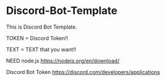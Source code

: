 # Discord-Bot-Template
This is Discord Bot Template.

TOKEN = Discord Token!!

TEXT = TEXT that you want!!

NEED node.js
https://nodejs.org/en/download/

Discord Bot Token
https://discord.com/developers/applications
